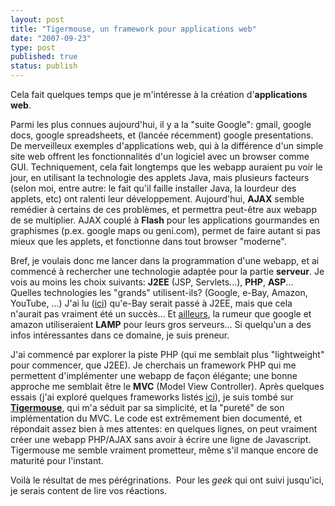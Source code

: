```yaml
---
layout: post
title: "Tigermouse, un framework pour applications web"
date: "2007-09-23"
type: post
published: true
status: publish
---
```


Cela fait quelques temps que je m'intéresse à la création d'**applications web**.

Parmi les plus connues aujourd'hui, il y a la "suite Google": gmail, google docs, google spreadsheets, et (lancée récemment) google presentations. De merveilleux exemples d'applications web, qui à la différence d'un simple site web offrent les fonctionnalités d'un logiciel avec un browser comme GUI. Techniquement, cela fait longtemps que les webapp auraient pu voir le jour, en utilisant la technologie des applets Java, mais plusieurs facteurs (selon moi, entre autre: le fait qu'il faille installer Java, la lourdeur des applets, etc) ont ralenti leur développement. Aujourd'hui, **AJAX** semble remédier à certains de ces problèmes, et permettra peut-être aux webapp de se multiplier. AJAX couplé à **Flash** pour les applications gourmandes en graphismes (p.ex. google maps ou geni.com), permet de faire autant si pas mieux que les applets, et fonctionne dans tout browser "moderne".

Bref, je voulais donc me lancer dans la programmation d'une webapp, et ai commencé à rechercher une technologie adaptée pour la partie **serveur**. Je vois au moins les choix suivants: **J2EE** (JSP, Servlets...), **PHP**, **ASP**... Quelles technologies les "grands" utilisent-ils? (Google, e-Bay, Amazon, YouTube, ...) J'ai lu ([ici](http://nerddawg.blogspot.com/2004/06/how-ebay-uses-j2ee-to-support-1.html "J2EE success (?) story")) qu'e-Bay serait passé à J2EE, mais que cela n'aurait pas vraiment été un succès... Et [ailleurs](http://www.javalobby.org/java/forums/m91833701.html "Is J2EE obsolete?"), la rumeur que google et amazon utiliseraient **LAMP** pour leurs gros serveurs... Si quelqu'un a des infos intéressantes dans ce domaine, je suis preneur.

J'ai commencé par explorer la piste PHP (qui me semblait plus "lightweight" pour commencer, que J2EE). Je cherchais un framework PHP qui me permettent d'implémenter une webapp de façon élégante; une bonne approche me semblait être le **MVC** (Model View Controller). Après quelques essais (j'ai exploré quelques frameworks listés [ici](http://www.phpwact.org/php/mvc_frameworks "PHP MVC frameworks")), je suis tombé sur [**Tigermouse**](http://tigermouse.epsi.pl/ "Tigermouse PHP/AJAX MVC framework"), qui m'a séduit par sa simplicité, et la "pureté" de son implémentation du MVC. Le code est extrêmement bien documenté, et répondait assez bien à mes attentes: en quelques lignes, on peut vraiment créer une webapp PHP/AJAX sans avoir à écrire une ligne de Javascript. Tigermouse me semble vraiment prometteur, même s'il manque encore de maturité pour l'instant.

Voilà le résultat de mes pérégrinations.  Pour les _geek_ qui ont suivi jusqu'ici, je serais content de lire vos réactions.
